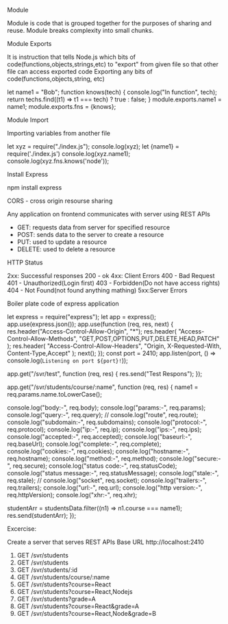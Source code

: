 Module

Module is code that is grouped together for the purposes of sharing and reuse.
Module breaks complexity into small chunks.

Module Exports

It is instruction that tells Node.js which bits of code(functions,objects,strings,etc) to "export" from given file so that other file can access exported code
Exporting any bits of code(functions,objects,string, etc)

let name1 = "Bob";
function knows(tech) {
console.log("In function", tech);
return techs.find((t1) => t1 === tech) ? true : false;
}
module.exports.name1 = name1;
module.exports.fns = {knows};

Module Import

Importing variables from another file

let xyz = require("./index.js");
console.log(xyz);
let {name1} = require('./index.js')
console.log(xyz.name1);
console.log(xyz.fns.knows('node'));

Install Express

npm install express

CORS - cross origin resourse sharing

Any application on frontend communicates with server using REST APIs

- GET: requests data from server for specified resource
- POST: sends data to the server to create a resource
- PUT: used to update a resource
- DELETE: used to delete a resource

HTTP Status

2xx: Successful responses
200 - ok
4xx: Client Errors
400 - Bad Request
401 - Unauthorized(Login first)
403 - Forbidden(Do not have access rights)
404 - Not Found(not found anything mathing)
5xx:Server Errors

Boiler plate code of express application

let express = require("express");
let app = express();
app.use(express.json());
app.use(function (req, res, next) {
res.header("Access-Control-Allow-Origin", "\*");
res.header(
"Access-Control-Allow-Methods",
"GET,POST,OPTIONS,PUT,DELETE,HEAD,PATCH"
);
res.header(
"Access-Control-Allow-Headers",
"Origin, X-Requested-With, Content-Type,Accept"
);
next();
});
const port = 2410;
app.listen(port, () => console.log(`Listening on port ${port}!`));

app.get("/svr/test", function (req, res) {
res.send("Test Respons");
});

app.get("/svr/students/course/:name", function (req, res) {
name1 = req.params.name.toLowerCase();

console.log("body:-", req.body);
console.log("params:-", req.params);
console.log("query:-", req.query);
// console.log("route", req.route);
console.log("subdomain:-", req.subdomains);
console.log("protocol:-", req.protocol);
console.log("ip:-", req.ip);
console.log("ips:-", req.ips);
console.log("accepted:-", req.accepted);
console.log("baseurl:-", req.baseUrl);
console.log("complete:-", req.complete);
console.log("cookies:-", req.cookies);
console.log("hostname:-", req.hostname);
console.log("method:-", req.method);
console.log("secure:-", req.secure);
console.log("status code:-", req.statusCode);
console.log("status message:-", req.statusMessage);
console.log("stale:-", req.stale);
// console.log("socket", req.socket);
console.log("trailers:-", req.trailers);
console.log("url:-", req.url);
console.log("http version:-", req.httpVersion);
console.log("xhr:-", req.xhr);

studentArr = studentsData.filter((n1) => n1.course === name1);
res.send(studentArr);
});

Excercise:

Create a server that serves REST APIs
Base URL http://localhost:2410

1. GET /svr/students
2. GET /svr/students
3. GET /svr/students/:id
4. GET /svr/students/course/:name
5. GET /svr/students?course=React
6. GET /svr/students?course=React,Nodejs
7. GET /svr/students?grade=A
8. GET /svr/students?course=React&grade=A
9. GET /svr/students?course=React,Node&grade=B
